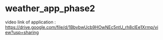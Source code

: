 # weather_app_phase2

video link of application :
https://drive.google.com/file/d/1BbybwUcb9HOwNEc5ntU_rh8clEe1Xrmp/view?usp=sharing
